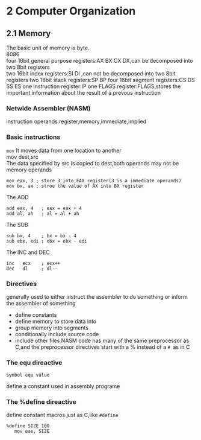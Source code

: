 # 2 Computer Organization 
## 2.1 Memory  
The basic unit of  memory is byte.  
8086  
four 16bit general purpose registers:AX BX CX DX,can be decomposed into two 8bit registers  
two 16bit index registers:SI DI ,can not be decomposed into two 8bit registers
two 16bit stack registers:SP BP
four 16bit segment registers:CS DS SS ES
one instruction register:IP
one FLAGS register:FLAGS,stores the important information about the result of a prevous instruction  
### Netwide Assembler  (NASM)
instruction operands:register,memory,immediate,implied
### Basic instructions
`mov` It moves data from one location to another  
    mov dest,src  
The data specified by src is copied to dest,both operands may not be memory operands  

    mov eax, 3 ; store 3 into EAX register(3 is a immediate operands)  
    mov bx, ax ; stroe the value of AX into BX register  
The ADD


    add eax, 4   ; eax = eax + 4 
    add al, ah   ; al = al + ah  
The SUB  

    sub bx, 4    ; bx = bx - 4  
    sub ebx, edi ; ebx = ebx - edi
The INC and DEC  

    inc   ecx    ; ecx++
    dec   dl     ; dl--  
### Directives  
generally used to either instruct the assembler to do something or inform the assembler of something  
* define constants
* define memory to store data into 
* group memory into segments
* conditionally include source code
* include other files
NASM code has many of the same preprocessor as C,and the preprocessor directives start with a % instead of a `# `as in C  
### The equ direactive
    symbol equ value 
define a constant used in assembly programe  
### The %define direactive 
define constant macros just as C,like `#define`  

    %define SIZE 100
       mov eax, SIZE  
























  